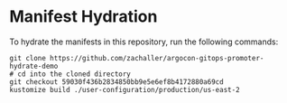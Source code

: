 # Manifest Hydration

To hydrate the manifests in this repository, run the following commands:

```shell
git clone https://github.com/zachaller/argocon-gitops-promoter-hydrate-demo
# cd into the cloned directory
git checkout 59030f436b2834850bb9e5e6ef8b4172880a69cd
kustomize build ./user-configuration/production/us-east-2
```
